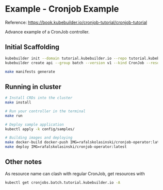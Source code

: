 # Example - Cronjob Example

Reference: https://book.kubebuilder.io/cronjob-tutorial/cronjob-tutorial

Advance example of a CronJob controller.

## Initial Scaffolding

```bash
kubebuilder init --domain tutorial.kubebuilder.io --repo tutorial.kubebuilder.io/cronjob
kubebuilder create api --group batch --version v1 --kind CronJob --resource --controller

make manifests generate
```

## Running in cluster

```bash
# Install CRDs into the cluster
make install

# Run your controller in the terminal
make run

# Deploy sample application
kubectl apply -k config/samples/

# Building images and deploying
make docker-build docker-push IMG=rafalskolasinski/cronjob-operator:latest
make deploy IMG=rafalskolasinski/cronjob-operator:latest
```

## Other notes

As resource name can clash with regular CronJob, get resources with
```bash
kubectl get cronjobs.batch.tutorial.kubebuilder.io -A
```
